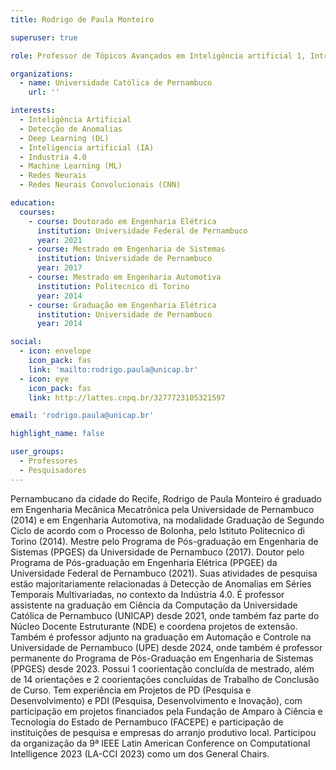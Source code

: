 ```yaml
---
title: Rodrigo de Paula Monteiro

superuser: true

role: Professor de Tópicos Avançados em Inteligência artificial 1, Introdução a Ciencia da Computação,Inteligência Artificial, Trabalho de Conclusão do Curso 1, Projeto de Desenvolvimento, Computação, Sociedade e Sustentabilidade.

organizations:
  - name: Universidade Católica de Pernambuco
    url: ''

interests:
  - Inteligência Artificial
  - Detecção de Anomalias
  - Deep Learning (DL)
  - Inteligencia artificial (IA)
  - Industria 4.0
  - Machine Learning (ML)
  - Redes Neurais
  - Redes Neurais Convolucionais (CNN)

education:
  courses:
    - course: Doutorado em Engenharia Elétrica
      institution: Universidade Federal de Pernambuco
      year: 2021
    - course: Mestrado em Engenharia de Sistemas
      institution: Universidade de Pernambuco
      year: 2017
    - course: Mestrado em Engenharia Automotiva
      institution: Politecnico di Torino
      year: 2014
    - course: Graduação em Engenharia Elétrica
      institution: Universidade de Pernambuco
      year: 2014

social:
  - icon: envelope
    icon_pack: fas
    link: 'mailto:rodrigo.paula@unicap.br'
  - icon: eye
    icon_pack: fas
    link: http://lattes.cnpq.br/3277723105321597

email: 'rodrigo.paula@unicap.br'

highlight_name: false

user_groups:
  - Professores
  - Pesquisadores
---
```


Pernambucano da cidade do Recife, Rodrigo de Paula Monteiro é graduado em Engenharia Mecânica Mecatrônica pela Universidade de Pernambuco (2014) e em Engenharia Automotiva, na modalidade Graduação de Segundo Ciclo de acordo com o Processo de Bolonha, pelo Istituto Politecnico di Torino (2014). Mestre pelo Programa de Pós-graduação em Engenharia de Sistemas (PPGES) da Universidade de Pernambuco (2017). Doutor pelo Programa de Pós-graduação em Engenharia Elétrica (PPGEE) da Universidade Federal de Pernambuco (2021). Suas atividades de pesquisa estão majoritariamente relacionadas à Detecção de Anomalias em Séries Temporais Multivariadas, no contexto da Indústria 4.0. É professor assistente na graduação em Ciência da Computação da Universidade Católica de Pernambuco (UNICAP) desde 2021, onde também faz parte do Núcleo Docente Estruturante (NDE) e coordena projetos de extensão. Também é professor adjunto na graduação em Automação e Controle na Universidade de Pernambuco (UPE) desde 2024, onde também é professor permanente do Programa de Pós-Graduação em Engenharia de Sistemas (PPGES) desde 2023. Possui 1 coorientação concluída de mestrado, além de 14 orientações e 2 coorientações concluídas de Trabalho de Conclusão de Curso. Tem experiência em Projetos de PD (Pesquisa e Desenvolvimento) e PDI (Pesquisa, Desenvolvimento e Inovação), com participação em projetos financiados pela Fundação de Amparo à Ciência e Tecnologia do Estado de Pernambuco (FACEPE) e participação de instituições de pesquisa e empresas do arranjo produtivo local. Participou da organização da 9ª IEEE Latin American Conference on Computational Intelligence 2023 (LA-CCI 2023) como um dos General Chairs.